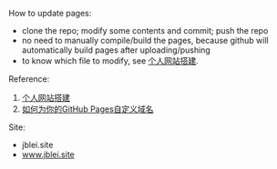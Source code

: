 How to update pages:
- clone the repo; modify some contents and commit; push the repo
- no need to manually compile/build the pages, because github will automatically build pages after uploading/pushing
- to know which file to modify, see [个人网站搭建](https://lijian.ac.cn/posts/2018/11/homepage/).

Reference:
1. [个人网站搭建](https://lijian.ac.cn/posts/2018/11/homepage/)
2. [如何为你的GitHub Pages自定义域名](https://chenfeng.org/2020/04/30/customize-domain-name)

Site:
- jblei.site
- www.jblei.site
